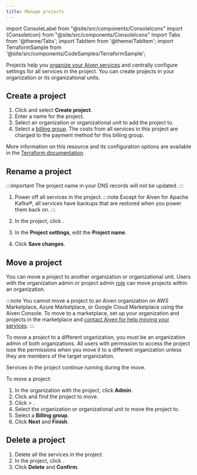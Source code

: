 ```yaml
---
title: Manage projects
---
```


import ConsoleLabel from "@site/src/components/ConsoleIcons"
import {ConsoleIcon} from "@site/src/components/ConsoleIcons"
import Tabs from '@theme/Tabs';
import TabItem from '@theme/TabItem';
import TerraformSample from '@site/src/components/CodeSamples/TerraformSample';

Projects help you
[organize your Aiven services](https://aiven.io/docs/platform/concepts/orgs-units-projects#projects)
and centrally configure settings for all services in the project. You can create
projects in your organization or its organizational units.

## Create a project

<Tabs groupId="group1">
<TabItem value="console" label="Console" default>

1.  Click <ConsoleLabel name="Projects"/> and select **Create project**.
1.  Enter a name for the project.
1.  Select an organization or organizational unit to add the project to.
1.  Select a [billing group](/docs/platform/howto/use-billing-groups).
    The costs from all services in this project are charged to the
    payment method for this billing group.

</TabItem>
<TabItem value="terraform" label="Terraform">

<TerraformSample filename='resources/aiven_project/resource.tf' />

More information on this resource and its configuration options are available in the
[Terraform documentation](https://registry.terraform.io/providers/aiven/aiven/latest/docs/resources/project).

</TabItem>
</Tabs>

## Rename a project

:::important
The project name in your DNS records will not be updated.
:::

1. Power off all services in the project.
   :::note
    Except for Aiven for Apache Kafka®, all services have backups that
    are restored when you power them back on.
   :::

1. In the project, click <ConsoleLabel name="projectsettings"/>.
1. In the **Project settings**, edit the **Project name**.
1. Click **Save changes**.

## Move a project

You can move a project to another organization or organizational unit.
Users with the organization admin or project admin
[role](/docs/platform/concepts/permissions#organization-roles-and-permissions)
can move projects within an organization.

:::note
You cannot move a project to an Aiven organization on AWS Marketplace, Azure Marketplace,
or Google Cloud Marketplace using the Aiven Console. To move to a marketplace,
set up your organization and projects in the marketplace and
[contact Aiven for help moving your services](/docs/platform/howto/list-marketplace-payments).
:::

To move a project to a different organization, you must be an
organization admin of both organizations. All users with permission to access the project
lose the permissions when you move it to a different organization unless they are
members of the target organization.

Services in the project continue running during the move.

To move a project:

1.  In the organization with the project, click **Admin**.
1.  Click <ConsoleLabel name="Projects"/> and find the project to move.
1.  Click <ConsoleIcon name="more"/> > <ConsoleLabel name="Move project"/>.
1.  Select the organization or organizational unit to move the project to.
1.  Select a **Billing group**.
1.  Click **Next** and **Finish**.

## Delete a project

1. Delete all the services in the project.
1. In the project, click <ConsoleLabel name="projectsettings"/>.
1. Click **Delete** and **Confirm**.
